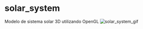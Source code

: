 # solar_system
Modelo de sistema solar 3D utilizando OpenGL
![solar_system_gif](https://github.com/user-attachments/assets/9553e840-ebf4-4dde-a92f-addc1d551c51)
